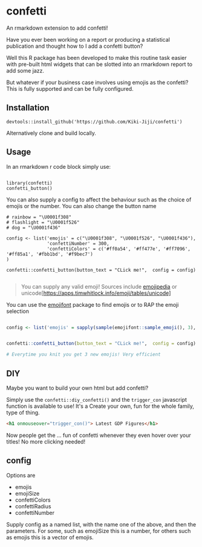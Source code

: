 # confetti
An rmarkdown extension to add confetti!

Have you ever been working on a report or producing a statistical publication and thought how to I add a confetti button? 

Well this R package has been developed to make this routine task easier with pre-built html widgets that can be slotted into an rmarkdown report to add some jazz.

But whatever if your business case involves using emojis as the confetti? This is fully supported and can be fully configured.

## Installation

```{r}
devtools::install_github('https://github.com/Kiki-Jiji/confetti')
```

Alternatively clone and build locally. 

## Usage

In an rmarkdown r code block simply use:

```{r}

library(confetti)
confetti_button()

```

You can also supply a config to affect the behaviour such as the choice of emojis or the number. 
You can also change the button name

```{r}
# rainbow = "\U0001f308"
# flashlight = "\U0001f526"
# dog = "\U0001f436"

config <- list('emojis' = c("\U0001f308", "\U0001f526", "\U0001f436"),
               'confettiNumber' = 300,
               'confettiColors' = c('#ff0a54', '#ff477e', '#ff7096', '#ff85a1', '#fbb1bd', '#f9bec7')
)

confetti::confetti_button(button_text = "CLick me!",  config = config)


```

> You can supply any valid emoji! Sources include [emojipedia](https://emojipedia.org/) or unicode[https://apps.timwhitlock.info/emoji/tables/unicode]

You can use the [emojifont](https://cran.r-project.org/web/packages/emojifont/vignettes/emojifont.html) package to find emojis or to RAP the emoji selection

```r

config <- list('emojis' = sapply(sample(emojifont::sample_emoji(), 3), emojifont::emoji))


confetti::confetti_button(button_text = "CLick me!",  config = config)

# Everytime you knit you get 3 new emojis! Very efficient

```

## DIY

Maybe you want to build your own html but add confetti?

Simply use the `confetti::diy_confetti()` and the `trigger_con` javascript function is available to use! It's a Create your own, fun for the whole family, type of thing.

```html
<h1 onmouseover="trigger_con()"> Latest GDP Figures</h1>
```
Now people get the ... fun of confetti whenever they even hover over your titles! No more clicking needed!

## config

Options are

* emojis
* emojiSize
* confettiColors
* confettiRadius
* confettiNumber

Supply config as a named list, with the name one of the above, and then the parameters. For some, such as emojiSize this is a number, for others such as emojis this is a vector of emojis.

